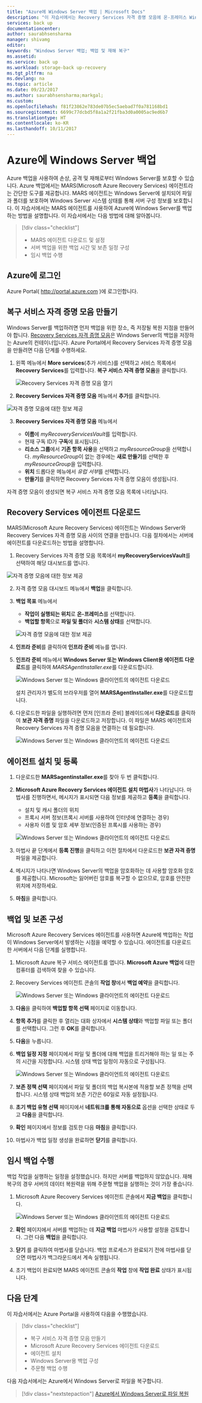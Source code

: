```yaml
---
title: "Azure에 Windows Server 백업 | Microsoft Docs"
description: "이 자습서에서는 Recovery Services 자격 증명 모음에 온-프레미스 Windows Server를 백업하는 작업에 대해 자세히 설명합니다."
services: back up
documentationcenter: 
author: saurabhsensharma
manager: shivamg
editor: 
keywords: "Windows Server 백업; 백업 및 재해 복구"
ms.assetid: 
ms.service: back up
ms.workload: storage-back up-recovery
ms.tgt_pltfrm: na
ms.devlang: na
ms.topic: article
ms.date: 09/23/2017
ms.author: saurabhsensharma;markgal;
ms.custom: 
ms.openlocfilehash: f81f23862e783de07b5ec5aebad7f0a781168bd1
ms.sourcegitcommit: 6699c77dcbd5f8a1a2f21fba3d0a0005ac9ed6b7
ms.translationtype: HT
ms.contentlocale: ko-KR
ms.lasthandoff: 10/11/2017
---
```

# <a name="back-up-windows-server-to-azure"></a>Azure에 Windows Server 백업


Azure 백업을 사용하여 손상, 공격 및 재해로부터 Windows Server를 보호할 수 있습니다. Azure 백업에서는 MARS(Microsoft Azure Recovery Services) 에이전트라는 간단한 도구를 제공합니다. MARS 에이전트는 Windows Server에 설치되어 파일과 폴더를 보호하며 Windows Server 시스템 상태를 통해 서버 구성 정보를 보호합니다. 이 자습서에서는 MARS 에이전트를 사용하여 Azure에 Windows Server를 백업하는 방법을 설명합니다. 이 자습서에서는 다음 방법에 대해 알아봅니다. 


> [!div class="checklist"]
> * MARS 에이전트 다운로드 및 설정
> * 서버 백업을 위한 백업 시간 및 보존 일정 구성
> * 임시 백업 수행


## <a name="log-in-to-azure"></a>Azure에 로그인

Azure Portal( http://portal.azure.com )에 로그인합니다.

## <a name="create-a-recovery-services-vault"></a>복구 서비스 자격 증명 모음 만들기

Windows Server를 백업하려면 먼저 백업을 위한 장소, 즉 저장될 복원 지점을 만들어야 합니다. [Recovery Services 자격 증명 모음](backup-azure-recovery-services-vault-overview.md)은 Windows Server의 백업을 저장하는 Azure의 컨테이너입니다. Azure Portal에서 Recovery Services 자격 증명 모음을 만들려면 다음 단계를 수행하세요. 

1. 왼쪽 메뉴에서 **More services**(추가 서비스)를 선택하고 서비스 목록에서 **Recovery Services**를 입력합니다. **복구 서비스 자격 증명 모음**을 클릭합니다.

   ![Recovery Services 자격 증명 모음 열기](./media/tutorial-backup-windows-server-to-azure/full-browser-open-rs-vault.png)

2.  **Recovery Services 자격 증명 모음** 메뉴에서 **추가**를 클릭합니다.

   ![자격 증명 모음에 대한 정보 제공](./media/tutorial-backup-windows-server-to-azure/provide-vault-detail-2.png)

3.  **Recovery Services 자격 증명 모음** 메뉴에서

    - **이름**에 *myRecoveryServicesVault*를 입력합니다.
    - 현재 구독 ID가 **구독**에 표시됩니다.
    - **리소스 그룹**에서 **기존 항목 사용**을 선택하고 *myResourceGroup*을 선택합니다. *myResourceGroup*이 없는 경우에는 **새로 만들기**를 선택한 후 *myResourceGroup*을 입력합니다. 
    - **위치** 드롭다운 메뉴에서 *유럽 서부*를 선택합니다.
    - **만들기**를 클릭하면 Recovery Services 자격 증명 모음이 생성됩니다.
 
자격 증명 모음이 생성되면 복구 서비스 자격 증명 모음 목록에 나타납니다.

## <a name="download-recovery-services-agent"></a>Recovery Services 에이전트 다운로드

MARS(Microsoft Azure Recovery Services) 에이전트는 Windows Server와 Recovery Services 자격 증명 모음 사이의 연결을 만듭니다. 다음 절차에서는 서버에 에이전트를 다운로드하는 방법을 설명합니다.

1.  Recovery Services 자격 증명 모음 목록에서 **myRecoveryServicesVault**를 선택하여 해당 대시보드를 엽니다.

   ![자격 증명 모음에 대한 정보 제공](./media/tutorial-backup-windows-server-to-azure/open-vault-from-list.png)

2.  자격 증명 모음 대시보드 메뉴에서 **백업**을 클릭합니다.

3.  **백업 목표** 메뉴에서

    - **작업이 실행되는 위치**로 **온-프레미스**를 선택합니다. 
    - **백업할 항목**으로 **파일 및 폴더**와 **시스템 상태**를 선택합니다. 

    ![자격 증명 모음에 대한 정보 제공](./media/tutorial-backup-windows-server-to-azure/backup-goal.png)
    
4.  **인프라 준비**를 클릭하여 **인프라 준비** 메뉴를 엽니다.
5.  **인프라 준비** 메뉴에서 **Windows Server 또는 Windows Client용 에이전트 다운로드**를 클릭하여 *MARSAgentInstaller.exe*를 다운로드합니다. 

    ![Windows Server 또는 Windows 클라이언트의 에이전트 다운로드](./media/tutorial-backup-windows-server-to-azure/prepare-infrastructure.png)

    설치 관리자가 별도의 브라우저를 열어 **MARSAgentInstaller.exe**를 다운로드합니다.
 
6.  다운로드한 파일을 실행하려면 먼저 [인프라 준비] 블레이드에서 **다운로드**를 클릭하여 **보관 자격 증명** 파일을 다운로드하고 저장합니다. 이 파일은 MARS 에이전트와 Recovery Services 자격 증명 모음을 연결하는 데 필요합니다.

    ![Windows Server 또는 Windows 클라이언트의 에이전트 다운로드](./media/tutorial-backup-windows-server-to-azure/download-vault-credentials.png)
 
## <a name="install-and-register-the-agent"></a>에이전트 설치 및 등록

1. 다운로드한 **MARSagentinstaller.exe**를 찾아 두 번 클릭합니다.
2. **Microsoft Azure Recovery Services 에이전트 설치 마법사**가 나타납니다. 마법사를 진행하면서, 메시지가 표시되면 다음 정보를 제공하고 **등록**을 클릭합니다.
    - 설치 및 캐시 폴더의 위치
    - 프록시 서버 정보(프록시 서버를 사용하여 인터넷에 연결하는 경우)
    - 사용자 이름 및 암호 세부 정보(인증된 프록시를 사용하는 경우)

    ![Windows Server 또는 Windows 클라이언트의 에이전트 다운로드](./media/tutorial-backup-windows-server-to-azure/mars-installer.png) 

3. 마법사 끝 단계에서 **등록 진행**을 클릭하고 이전 절차에서 다운로드한 **보관 자격 증명** 파일을 제공합니다.
 
4. 메시지가 나타나면 Windows Server의 백업을 암호화하는 데 사용할 암호화 암호를 제공합니다. Microsoft는 잃어버린 암호를 복구할 수 없으므로, 암호를 안전한 위치에 저장하세요.

5. **마침**을 클릭합니다. 

## <a name="configure-backup-and-retention"></a>백업 및 보존 구성

Microsoft Azure Recovery Services 에이전트를 사용하면 Azure에 백업하는 작업이 Windows Server에서 발생하는 시점을 예약할 수 있습니다. 에이전트를 다운로드한 서버에서 다음 단계를 실행합니다.

1. Microsoft Azure 복구 서비스 에이전트를 엽니다. **Microsoft Azure 백업**에 대한 컴퓨터를 검색하여 찾을 수 있습니다.

2.  Recovery Services 에이전트 콘솔의 **작업 창**에서 **백업 예약**을 클릭합니다.

    ![Windows Server 또는 Windows 클라이언트의 에이전트 다운로드](./media/tutorial-backup-windows-server-to-azure/mars-schedule-backup.png)

3. **다음**을 클릭하여 **백업할 항목 선택** 페이지로 이동합니다.

4. **항목 추가**를 클릭한 후 열리는 대화 상자에서 **시스템 상태**와 백업할 파일 또는 폴더를 선택합니다. 그런 후 **OK**를 클릭합니다.

5. **다음**을 누릅니다.

6. **백업 일정 지정** 페이지에서 파일 및 폴더에 대해 백업을 트리거해야 하는 일 또는 주의 시간을 지정합니다. 시스템 상태 백업 일정이 자동으로 구성됩니다. 

    ![Windows Server 또는 Windows 클라이언트의 에이전트 다운로드](./media/tutorial-backup-windows-server-to-azure/mars-schedule-backup.png)
 


7.  **보존 정책 선택** 페이지에서 파일 및 폴더의 백업 복사본에 적용할 보존 정책을 선택합니다. 시스템 상태 백업의 보존 기간은 60일로 자동 설정됩니다.
8.  **초기 백업 유형 선택** 페이지에서 **네트워크를 통해 자동으로** 옵션을 선택한 상태로 두고 **다음**을 클릭합니다.
9.  **확인** 페이지에서 정보를 검토한 다음 **마침**을 클릭합니다.
10. 마법사가 백업 일정 생성을 완료하면 **닫기**를 클릭합니다.

## <a name="perform-an-ad-hoc-back-up"></a>임시 백업 수행


백업 작업을 실행하는 일정을 설정했습니다. 하지만 서버를 백업하지 않았습니다. 재해 복구의 경우 서버의 데이터 복원력을 위해 주문형 백업을 실행하는 것이 가장 좋습니다.

1.  Microsoft Azure Recovery Services 에이전트 콘솔에서 **지금 백업**을 클릭합니다.

    ![Windows Server 또는 Windows 클라이언트의 에이전트 다운로드](./media/tutorial-backup-windows-server-to-azure/mars-schedule-backup.png)

2.  **확인** 페이지에서 서버를 백업하는 데 **지금 백업** 마법사가 사용할 설정을 검토합니다. 그런 다음 **백업**을 클릭합니다.
3.  **닫기** 를 클릭하여 마법사를 닫습니다. 백업 프로세스가 완료되기 전에 마법사를 닫으면 마법사가 백그라운드에서 계속 실행됩니다.
4.  초기 백업이 완료되면 MARS 에이전트 콘솔의 **작업** 창에 **작업 완료** 상태가 표시됩니다.


## <a name="next-steps"></a>다음 단계

이 자습서에서는 Azure Portal을 사용하여 다음을 수행했습니다. 
 
> [!div class="checklist"] 
> * 복구 서비스 자격 증명 모음 만들기 
> * Microsoft Azure Recovery Services 에이전트 다운로드 
> * 에이전트 설치 
> * Windows Server용 백업 구성 
> * 주문형 백업 수행 

다음 자습서에서는 Azure에서 Windows Server로 파일을 복구합니다.

> [!div class="nextstepaction"] 
> [Azure에서 Windows Server로 파일 복원](./tutorial-backup-restore-files-windows-server.md) 

